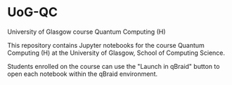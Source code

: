 # UoG-QC
University of Glasgow course Quantum Computing (H)

This repository contains Jupyter notebooks for the course Quantum Computing (H) at the University of Glasgow, School of Computing Science.

Students enrolled on the course can use the "Launch in qBraid" button to open each notebook within the qBraid environment.
